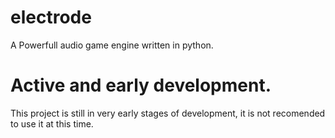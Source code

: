 # electrode
A Powerfull audio game engine written in python.
# Active and early development.
This project is still in very early stages of development, it is not recomended to use it at this time.
